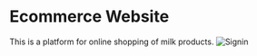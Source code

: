 # Ecommerce Website
This is a platform for online shopping of milk products.
![Signin](https://github.com/abhishekkdhule/ecommerce_site/blob/master/signin.JPG)
